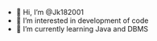 - 👋 Hi, I’m @Jk182001
- 👀 I’m interested in development of code
- 🌱 I’m currently learning Java and DBMS

<!---
Jk182001/Jk182001 is a ✨ special ✨ repository because its `README.md` (this file) appears on your GitHub profile.
You can click the Preview link to take a look at your changes.
--->
